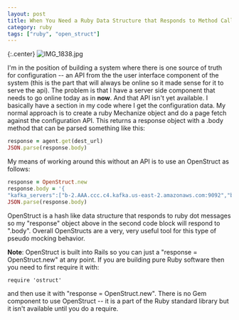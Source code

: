 ```yaml
---
layout: post
title: When You Need a Ruby Data Structure that Responds to Method Calls - Use OpenStruct
category: ruby
tags: ["ruby", "open_struct"]
---
```

{:.center}
![IMG_1838.jpg](/blog/assets/IMG_1838.jpg)

I'm in the position of building a system where there is one source of truth for configuration -- an API from the the user interface component of the system (this is the part that will always be online so it made sense for it to serve the api).  The problem is that I have a server side component that needs to go online today as in **now**.  And that API isn't yet available.  I basically have a section in my code where I get the configuration data.  My normal approach is to create a ruby Mechanize object and do a page fetch against the configuration API.  This returns a response object with a .body method that can be parsed something like this:

```ruby
response = agent.get(dest_url)
JSON.parse(response.body)
```

My means of working around this without an API is to use an OpenStruct as follows:

```ruby
response = OpenStruct.new
response.body = '{
"kafka_servers":["b-2.AAA.ccc.c4.kafka.us-east-2.amazonaws.com:9092","b-1.BBB.ccc.c4.kafka.us-east-2.amazonaws.com:9092"]}'
JSON.parse(response.body)
```

OpenStruct is a hash like data structure that responds to ruby dot messages so my "response" object above in the second code block will respond to ".body".  Overall OpenStructs are a very, very useful tool for this type of pseudo mocking behavior.

**Note**: OpenStruct is built into Rails so you can just a "response = OpenStruct.new" at any point.  If you are building pure Ruby software then you need to first require it with:

    require 'ostruct'
    
and then use it with "response = OpenStruct.new".  There is no Gem component to use OpenStruct -- it is a part of the Ruby standard library but it isn't available until you do a require.